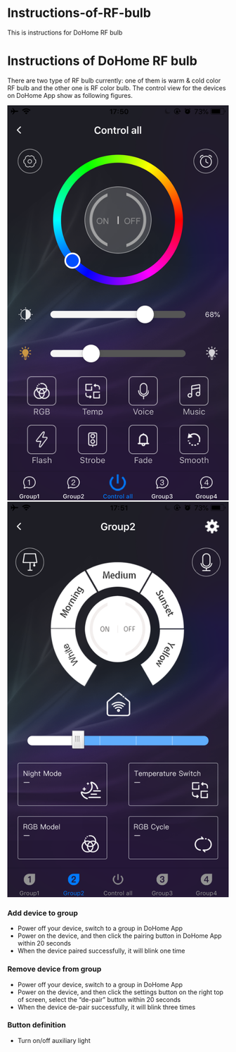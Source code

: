 # Instructions-of-RF-bulb
This is instructions for DoHome RF bulb

# Instructions of DoHome RF bulb

There are two type of RF bulb currently: one of them is warm & cold color RF bulb and the other one is RF color bulb. The control view for the devices on DoHome App show as following figures.

![image](https://github.com/SmartArduino/Instructions-of-RF-bulb-/raw/master/RF_Color.png)
![image](https://github.com/SmartArduino/Instructions-of-RF-bulb-/raw/master/RF_Cold_And_Warm.png)

### Add device to group

* Power off your device, switch to a group in DoHome App
* Power on the device, and then click the pairing button in DoHome App within 20 seconds
* When the device paired successfully, it will blink one time

### Remove device from group

* Power off your device, switch to a group in DoHome App
* Power on the device, and then click the settings button on the right top of screen, select the “de-pair” button within 20 seconds
* When the device de-pair successfully, it will blink three times

### Button definition

* Turn on/off auxiliary light
